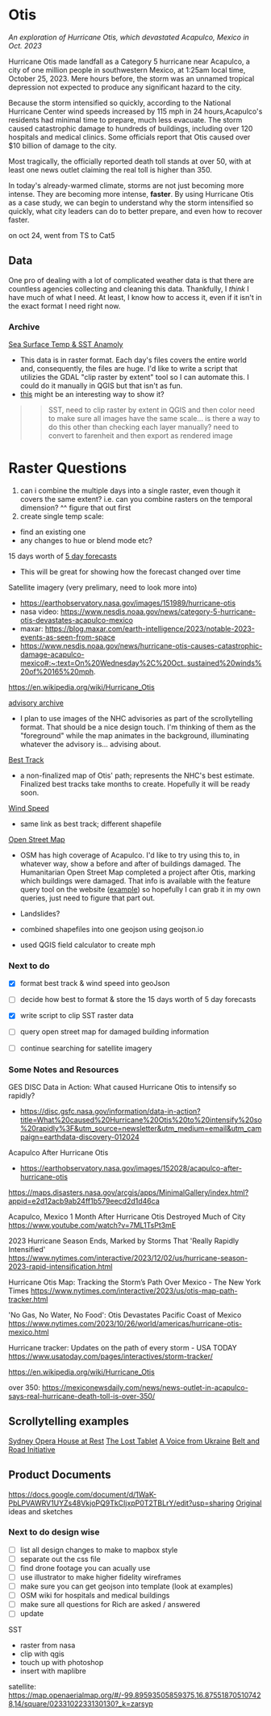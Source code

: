 # Otis
*An exploration of Hurricane Otis, which devastated Acapulco, Mexico in Oct. 2023*

Hurricane Otis made landfall as a Category 5 hurricane near Acapulco, a city of one million people in southwestern Mexico, at 1:25am local time, October 25, 2023. Mere hours before, the storm was an unnamed tropical depression not expected to produce any significant hazard to the city. 

Because the storm intensified so quickly, according to the National Hurricane Center wind speeds increased by 115 mph in 24 hours,Acapulco's residents had minimal time to prepare, much less evacuate. The storm caused catastrophic damage to hundreds of buildings, including over 120 hospitals and medical clinics. Some officials report that Otis caused over $10 billion of damage to the city. 

Most tragically, the officially reported death toll stands at over 50, with at least one news outlet claiming the real toll is higher than 350.

In today's already-warmed climate, storms are not just becoming more intense. They are becoming more intense, **faster**. By using Hurricane Otis as a case study, we can begin to understand why the storm intensified so quickly, what city leaders can do to better prepare, and even how to recover faster. 

 

on oct 24, went from TS to Cat5




## Data


One pro of dealing with a lot of complicated weather data is that there are countless agencies collecting and cleaning this data. Thankfully, I *think* I have much of what I need. At least, I know how to access it, even if it isn't in the exact format I need right now. 

### Archive
[Sea Surface Temp & SST Anamoly](https://podaac.jpl.nasa.gov/dataset/MUR-JPL-L4-GLOB-v4.1#)
- This data is in raster format. Each day's files covers the entire world and, consequently, the files are huge. I'd like to write a script that utilizies the GDAL "clip raster by extent" tool so I can automate this. I could do it manually in QGIS but that isn't as fun. 
- [this](https://mhinfographics.com/2023/01/06/tutorial-visualizing-global-temperature-step-by-step/) might be an interesting way to show it?

>>SST, need to clip raster by extent in QGIS and then color 
>>need to make sure all images have the same scale... is there a way to do this other than checking each layer manually?
>>need to convert to farenheit
>>and then export as rendered image

# Raster Questions
1. can i combine the multiple days into a single raster, even though it covers the same extent? i.e. can you combine rasters on the temporal dimension?
^^ figure that out first
2. create single temp scale:
- find an existing one
- any changes to hue or blend mode etc?


15 days worth of [5 day forecasts](https://www.nhc.noaa.gov/gis/archive_forecast_results.php?id=ep18&year=2023&name=Hurricane%20OTIS)
- This will be great for showing how the forecast changed over time

Satellite imagery (very prelimary, need to look more into)
- https://earthobservatory.nasa.gov/images/151989/hurricane-otis
- nasa video: https://www.nesdis.noaa.gov/news/category-5-hurricane-otis-devastates-acapulco-mexico
- maxar: https://blog.maxar.com/earth-intelligence/2023/notable-2023-events-as-seen-from-space
- https://www.nesdis.noaa.gov/news/hurricane-otis-causes-catastrophic-damage-acapulco-mexico#:~:text=On%20Wednesday%2C%20Oct.,sustained%20winds%20of%20165%20mph.

https://en.wikipedia.org/wiki/Hurricane_Otis

[advisory archive](https://www.nhc.noaa.gov/archive/2023/OTIS.shtml) 
- I plan to use images of the NHC advisories as part of the scrollytelling format. That should be a nice design touch. I'm thinking of them as the "foreground" while the map animates in the background, illuminating whatever the advisory is... advising about. 

[Best Track](https://www.nhc.noaa.gov/gis/archive_besttrack_results.php?id=ep18&year=2023&name=Hurricane%20OTIS)
- a non-finalized map of Otis' path; represents the NHC's best estimate. Finalized best tracks take months to create. Hopefully it will be ready soon.

[Wind Speed](https://www.nhc.noaa.gov/gis/archive_besttrack_results.php?id=ep18&year=2023&name=Hurricane%20OTIS)
- same link as best track; different shapefile

[Open Street Map](https://www.openstreetmap.org/#map=14/16.8503/-99.8516)
- OSM has high coverage of Acapulco. I'd like to try using this to, in whatever way, show a before and after of buildings damaged. The Humanitarian Open Street Map completed a project after Otis, marking which buildings were damaged. That info is available with the feature query tool on the website ([example](https://www.openstreetmap.org/way/1223889847)) so hopefully I can grab it in my own queries, just need to figure that part out. 

- Landslides? 

- combined shapefiles into one geojson using geojson.io
- used QGIS field calculator to create mph

### Next to do 

- [x] format best track & wind speed into geoJson
- [ ] decide how best to format & store the 15 days worth of 5 day forecasts
- [x] write script to clip SST raster data
- [ ] query open street map for damaged building information
- [ ] continue searching for satellite imagery


### Some Notes and Resources

GES DISC Data in Action: What caused Hurricane Otis to intensify so rapidly?
- https://disc.gsfc.nasa.gov/information/data-in-action?title=What%20caused%20Hurricane%20Otis%20to%20intensify%20so%20rapidly%3F&utm_source=newsletter&utm_medium=email&utm_campaign=earthdata-discovery-012024

Acapulco After Hurricane Otis
- https://earthobservatory.nasa.gov/images/152028/acapulco-after-hurricane-otis

https://maps.disasters.nasa.gov/arcgis/apps/MinimalGallery/index.html?appid=e2d12acb9ab24ff1b579eecd2d1d46ca

Acapulco, Mexico 1 Month After Hurricane Otis Destroyed Much of City
https://www.youtube.com/watch?v=7ML1TsPt3mE

2023 Hurricane Season Ends, Marked by Storms That 'Really Rapidly Intensified'	
https://www.nytimes.com/interactive/2023/12/02/us/hurricane-season-2023-rapid-intensification.html

Hurricane Otis Map: Tracking the Storm’s Path Over Mexico - The New York Times
https://www.nytimes.com/interactive/2023/us/otis-map-path-tracker.html

'No Gas, No Water, No Food': Otis Devastates Pacific Coast of Mexico
https://www.nytimes.com/2023/10/26/world/americas/hurricane-otis-mexico.html

Hurricane tracker: Updates on the path of every storm - USA TODAY
https://www.usatoday.com/pages/interactives/storm-tracker/

https://en.wikipedia.org/wiki/Hurricane_Otis	

over 350: https://mexiconewsdaily.com/news/news-outlet-in-acapulco-says-real-hurricane-death-toll-is-over-350/


## Scrollytelling examples
[Sydney Opera House at Rest](https://stories.sydneyoperahouse.com/sydney-opera-house-at-rest/)
[The Lost Tablet](https://www.bbc.co.uk/news/extra/8iaz6xit26/the-lost-tablet-and-the-secret-documents)
[A Voice from Ukraine](https://story.internal-displacement.org/the-road-was-long-a-voice-from-ukraine/index.html)
[Belt and Road Initiative](https://nikkei.shorthandstories.com/road-to-nowhere-china-s-belt-and-road-initiative/)

## Product Documents
https://docs.google.com/document/d/1WaK-PbLPVAWRV1UYZs48VkjoPQ9TkCIjxpP0T2TBLrY/edit?usp=sharing
[Original](/product_docs) ideas and sketches


### Next to do design wise
- [ ] list all design changes to make to mapbox style
- [ ] separate out the css file
- [ ] find drone footage you can acually use
- [ ] use illustrator to make higher fidelity wireframes
- [ ] make sure you can get geojson into template (look at examples)
- [ ] OSM wiki for hospitals and medical buildings
- [ ] make sure all questions for Rich are asked / answered
- [ ] update 

SST 
- raster from nasa
- clip with qgis
- touch up with photoshop
- insert with maplibre


satellite: https://map.openaerialmap.org/#/-99.89593505859375,16.875518705107428,14/square/0233102233130130?_k=zarsyp